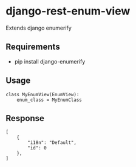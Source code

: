 # django-rest-enum-view
Extends django enumerify

Requirements
-
* pip install django-enumerify

Usage
-
```
class MyEnumView(EnumView):
    enum_class = MyEnumClass
```

Response
-
```
[
    {
        "i18n": "Default",
        "id": 0
    },
]
```
